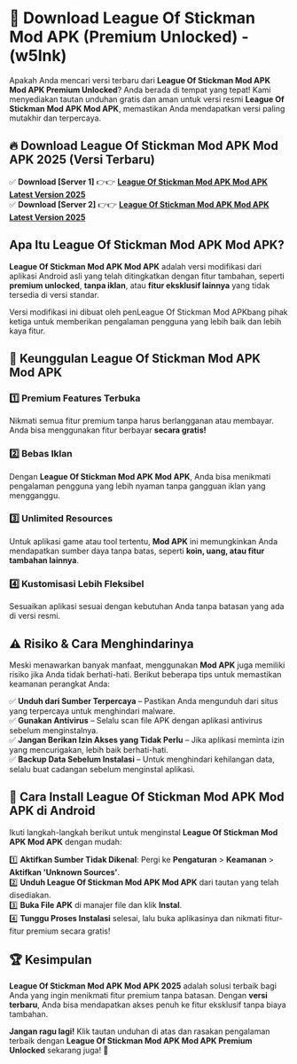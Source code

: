 

# 🎯 Download League Of Stickman Mod APK (Premium Unlocked) -  (w5lnk) 

Apakah Anda mencari versi terbaru dari **League Of Stickman Mod APK Mod APK Premium Unlocked**? Anda berada di tempat yang tepat! Kami menyediakan tautan unduhan gratis dan aman untuk versi resmi **League Of Stickman Mod APK Mod APK**, memastikan Anda mendapatkan versi paling mutakhir dan terpercaya.

## 🔥 Download League Of Stickman Mod APK Mod APK 2025 (Versi Terbaru)

✅ **Download [Server 1]** 👉👉 [**League Of Stickman Mod APK Mod APK Latest Version 2025**](https://apkcomod.com?title=League_Of_Stickman_Mod_APK)  
✅ **Download [Server 2]** 👉👉 [**League Of Stickman Mod APK Mod APK Latest Version 2025**](https://apkcomod.com?title=League_Of_Stickman_Mod_APK)  

## Apa Itu League Of Stickman Mod APK Mod APK?

**League Of Stickman Mod APK Mod APK** adalah versi modifikasi dari aplikasi Android asli yang telah ditingkatkan dengan fitur tambahan, seperti **premium unlocked**, **tanpa iklan**, atau **fitur eksklusif lainnya** yang tidak tersedia di versi standar.

Versi modifikasi ini dibuat oleh penLeague Of Stickman Mod APKbang pihak ketiga untuk memberikan pengalaman pengguna yang lebih baik dan lebih kaya fitur.

## 🎯 Keunggulan League Of Stickman Mod APK Mod APK

### 1️⃣ Premium Features Terbuka
Nikmati semua fitur premium tanpa harus berlangganan atau membayar. Anda bisa menggunakan fitur berbayar **secara gratis!**

### 2️⃣ Bebas Iklan
Dengan **League Of Stickman Mod APK Mod APK**, Anda bisa menikmati pengalaman pengguna yang lebih nyaman tanpa gangguan iklan yang mengganggu.

### 3️⃣ Unlimited Resources
Untuk aplikasi game atau tool tertentu, **Mod APK** ini memungkinkan Anda mendapatkan sumber daya tanpa batas, seperti **koin, uang, atau fitur tambahan lainnya**.

### 4️⃣ Kustomisasi Lebih Fleksibel
Sesuaikan aplikasi sesuai dengan kebutuhan Anda tanpa batasan yang ada di versi resmi.

## ⚠️ Risiko & Cara Menghindarinya

Meski menawarkan banyak manfaat, menggunakan **Mod APK** juga memiliki risiko jika Anda tidak berhati-hati. Berikut beberapa tips untuk memastikan keamanan perangkat Anda:

✅ **Unduh dari Sumber Terpercaya** – Pastikan Anda mengunduh dari situs yang terpercaya untuk menghindari malware.  
✅ **Gunakan Antivirus** – Selalu scan file APK dengan aplikasi antivirus sebelum menginstalnya.  
✅ **Jangan Berikan Izin Akses yang Tidak Perlu** – Jika aplikasi meminta izin yang mencurigakan, lebih baik berhati-hati.  
✅ **Backup Data Sebelum Instalasi** – Untuk menghindari kehilangan data, selalu buat cadangan sebelum menginstal aplikasi.

## 📌 Cara Install League Of Stickman Mod APK Mod APK di Android

Ikuti langkah-langkah berikut untuk menginstal **League Of Stickman Mod APK Mod APK** dengan mudah:

1️⃣ **Aktifkan Sumber Tidak Dikenal**: Pergi ke **Pengaturan** > **Keamanan** > **Aktifkan 'Unknown Sources'**.  
2️⃣ **Unduh League Of Stickman Mod APK Mod APK** dari tautan yang telah disediakan.  
3️⃣ **Buka File APK** di manajer file dan klik **Instal**.  
4️⃣ **Tunggu Proses Instalasi** selesai, lalu buka aplikasinya dan nikmati fitur-fitur premium secara gratis!

## 🏆 Kesimpulan

**League Of Stickman Mod APK Mod APK 2025** adalah solusi terbaik bagi Anda yang ingin menikmati fitur premium tanpa batasan. Dengan **versi terbaru**, Anda bisa mendapatkan akses penuh ke fitur eksklusif tanpa biaya tambahan.

**Jangan ragu lagi!** Klik tautan unduhan di atas dan rasakan pengalaman terbaik dengan **League Of Stickman Mod APK Mod APK Premium Unlocked** sekarang juga! 🚀

